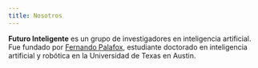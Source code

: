 ```yaml
---
title: Nosotros
---
```


**Futuro Inteligente** es un grupo de investigadores en inteligencia artificial. 
Fue fundado por [Fernando Palafox](https://palafox.info/research), estudiante doctorado en inteligencia artificial y robótica en la Universidad de Texas en Austin.